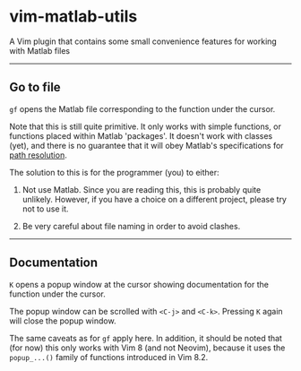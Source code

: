 # vim-matlab-utils

A Vim plugin that contains some small convenience features for working with Matlab files

----------

## Go to file

`gf` opens the Matlab file corresponding to the function under the cursor.

Note that this is still quite primitive.
It only works with simple functions, or functions placed within Matlab 'packages'.
It doesn't work with classes (yet), and there is no guarantee that it will obey Matlab's specifications for [path resolution](https://uk.mathworks.com/help/matlab/matlab_oop/scoping-classes-with-packages.html).

The solution to this is for the programmer (you) to either:

1. Not use Matlab. Since you are reading this, this is probably quite unlikely. However, if you have a choice on a different project, please try not to use it.

2. Be very careful about file naming in order to avoid clashes.


-----------

## Documentation

`K` opens a popup window at the cursor showing documentation for the function under the cursor.

The popup window can be scrolled with `<C-j>` and `<C-k>`. Pressing `K` again will close the popup window.

The same caveats as for `gf` apply here.
In addition, it should be noted that (for now) this only works with Vim 8 (and not Neovim), because it uses the `popup_...()` family of functions introduced in Vim 8.2.

